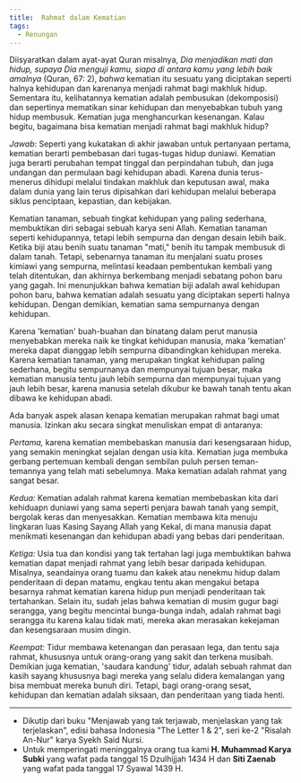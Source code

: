 ```yaml
---
title:  Rahmat dalam Kematian
tags:
  - Renungan
---
```


Diisyaratkan dalam ayat-ayat Quran misalnya, *Dia menjadikan mati dan hidup, supaya Dia menguji kamu, siapa di antara kamu yang lebih baik amalnya* (Quran, 67: 2), *bahwa* kematian itu sesuatu yang diciptakan seperti halnya kehidupan dan karenanya menjadi rahmat bagi makhluk hidup. Sementara itu, kelihatannya kematian adalah pembusukan (dekomposisi) dan sepertinya mematikan sinar kehidupan dan menyebabkan tubuh yang hidup membusuk. Kematian juga menghancurkan kesenangan. Kalau begitu, bagaimana bisa kematian menjadi rahmat bagi makhluk hidup?

<!--more-->

*Jawab*: Seperti yang kukatakan di akhir jawaban untuk pertanyaan pertama, kematian berarti pembebasan dari tugas-tugas hidup duniawi. Kematian juga berarti perubahan tempat tinggal dan perpindahan tubuh, dan juga undangan dan permulaan bagi kehidupan abadi. Karena dunia terus-menerus dihidupi melalui tindakan makhluk dan keputusan awal, maka dalam dunia yang lain terus dipisahkan dari kehidupan melalui beberapa siklus penciptaan, kepastian, dan kebijakan.

Kematian tanaman, sebuah tingkat kehidupan yang paling sederhana, membuktikan diri sebagai sebuah karya seni Allah. Kematian tanaman seperti kehidupannya, tetapi lebih sempurna dan dengan desain lebih baik. Ketika biji atau benih suatu tanaman "mati," benih itu tampak membusuk di dalam tanah. Tetapi, sebenarnya tanaman itu menjalani suatu proses kimiawi yang sempurna, melintasi keadaan pembentukan kembali yang telah ditentukan, dan akhirnya berkembang menjadi sebatang pohon baru yang gagah. Ini menunjukkan bahwa kematian biji adalah awal kehidupan pohon baru, bahwa kematian adalah sesuatu yang diciptakan seperti halnya kehidupan. Dengan demikian, kematian sama sempurnanya dengan kehidupan.

Karena 'kematian' buah-buahan dan binatang dalam perut manusia menyebabkan mereka naik ke tingkat kehidupan manusia, maka 'kematian' mereka dapat dianggap lebih sempurna dibandingkan kehidupan mereka. Karena kematian tanaman, yang merupakan tingkat kehidupan paling sederhana, begitu sempurnanya dan mempunyai tujuan besar, maka kematian manusia tentu jauh lebih sempurna dan mempunyai tujuan yang jauh lebih besar, karena manusia setelah dikubur ke bawah tanah tentu akan dibawa ke kehidupan abadi.

Ada banyak aspek alasan kenapa kematian merupakan rahmat bagi umat manusia. Izinkan aku secara singkat menuliskan empat di antaranya:

*Pertama,* karena kematian membebaskan manusia dari kesengsaraan hidup, yang semakin meningkat sejalan dengan usia kita. Kematian juga membuka gerbang pertemuan kembali dengan sembilan puluh persen teman-temannya yang telah mati sebelumnya. Maka kematian adalah rahmat yang sangat besar.

*Kedua:* Kematian adalah rahmat karena kematian membebaskan kita dari kehiduapn duniawi yang sama seperti penjara bawah tanah yang sempit, bergolak keras dan menyesakkan. Kematian membawa kita menuju lingkaran luas Kasing Sayang Allah yang Kekal, di mana manusia dapat menikmati kesenangan dan kehidupan abadi yang bebas dari penderitaan.

*Ketiga:* Usia tua dan kondisi yang tak tertahan lagi juga membuktikan bahwa kematian dapat menjadi rahmat yang lebih besar daripada kehidupan. Misalnya, seandainya orang tuamu dan kakek atau nenekmu hidup dalam penderitaan di depan matamu, engkau tentu akan mengakui betapa besarnya rahmat kematian karena hidup pun menjadi penderitaan tak tertahankan. Selain itu, sudah jelas bahwa kematian di musim gugur bagi serangga, yang begitu mencintai bunga-bunga indah, adalah rahmat bagi serangga itu karena kalau tidak mati, mereka akan merasakan kekejaman dan kesengsaraan musim dingin.

*Keempat:* Tidur membawa ketenangan dan perasaan lega, dan tentu saja rahmat, khususnya untuk orang-orang yang sakit dan terkena musibah. Demikian juga kematian, 'saudara kandung' tidur, adalah sebuah rahmat dan kasih sayang khususnya bagi mereka yang selalu didera kemalangan yang bisa membuat mereka bunuh diri. Tetapi, bagi orang-orang sesat, kehidupan dan kematian adalah siksaan, dan penderitaan yang tiada henti.

---

- Dikutip dari buku "Menjawab yang tak terjawab, menjelaskan yang tak terjelaskan", edisi bahasa Indonesia "The Letter 1 & 2", seri ke-2 "Risalah An-Nur" karya Syekh Said Nursi.
- Untuk memperingati meninggalnya orang tua kami **H. Muhammad Karya Subki** yang wafat pada tanggal 15 Dzulhijjah 1434 H dan **Siti Zaenab** yang wafat pada tanggal 17 Syawal 1439 H.

